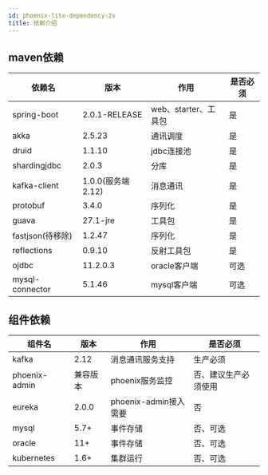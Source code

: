 ```yaml
---
id: phoenix-lite-dependency-2x
title: 依赖介绍
---
```


## maven依赖

| 依赖名 | 版本 | 作用 | 是否必须 |
|-----|-----|-----|-----|
|spring-boot|2.0.1-RELEASE|web、starter、工具包|是|
|akka|2.5.23|通讯调度|是|
|druid|1.1.10|jdbc连接池|是|
|shardingjdbc|2.0.3|分库|是|
|kafka-client|1.0.0(服务端2.12)|消息通讯|是|
|protobuf|3.4.0|序列化|是|
|guava|27.1-jre|工具包|是|
|fastjson(待移除)|1.2.47|序列化|是|
|reflections|0.9.10|反射工具包|是|
|ojdbc|11.2.0.3|oracle客户端|可选|
|mysql-connector|5.1.46|mysql客户端|可选|


## 组件依赖
| 组件名 | 版本 | 作用 | 是否必须 |
|-----|-----|-----|-----|
|kafka|2.12|消息通讯服务支持|生产必须|
|phoenix-admin|兼容版本|phoenix服务监控|否、建议生产必须使用|
|eureka|2.0.0|phoenix-admin接入需要|否|
|mysql|5.7+|事件存储|否、可选|
|oracle|11+|事件存储|否、可选|
|kubernetes|1.6+|集群运行|否、可选|

